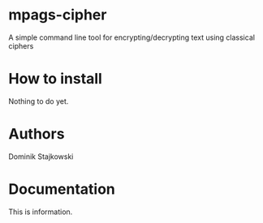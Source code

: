 # mpags-cipher
A simple command line tool for encrypting/decrypting text using classical ciphers

# How to install
Nothing to do yet.
# Authors
Dominik Stajkowski

# Documentation
This is information.